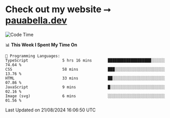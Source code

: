 # Check out my website ⭢ [pauabella.dev](https://pauabella.dev)

<!--START_SECTION:waka-->
![Code Time](http://img.shields.io/badge/Code%20Time-3%2C653%20hrs%2036%20mins-blue)

📊 **This Week I Spent My Time On** 

```text
💬 Programming Languages: 
TypeScript               5 hrs 16 mins       ███████████████████░░░░░░   74.64 % 
CSS                      58 mins             ███░░░░░░░░░░░░░░░░░░░░░░   13.76 % 
HTML                     33 mins             ██░░░░░░░░░░░░░░░░░░░░░░░   07.86 % 
JavaScript               9 mins              █░░░░░░░░░░░░░░░░░░░░░░░░   02.16 % 
Image (svg)              6 mins              ░░░░░░░░░░░░░░░░░░░░░░░░░   01.56 % 
```


 Last Updated on 21/08/2024 16:06:50 UTC
<!--END_SECTION:waka-->

